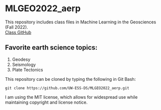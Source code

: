 # MLGEO2022_aerp
This repository includes class files in Machine Learning in the Geosciences (Fall 2022).\
[Class GitHub](https://github.com/UW-ESS-DS/MLGeo-Autumn22)

## Favorite earth science topics:
1. Geodesy
2. Seismology
3. Plate Tectonics

This repository can be cloned by typing the following in Git Bash:
~~~
git clone https://github.com/UW-ESS-DS/MLGEO2022_aerp.git
~~~
I am using the MIT license, which allows for widespread use while maintaining copyright and license notice. 


